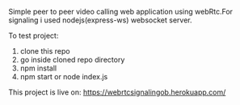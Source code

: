 Simple peer to peer video calling web application using webRtc.For signaling i used nodejs(express-ws) websocket server.

To test project:
1) clone this repo
2) go inside cloned repo directory 
3) npm install
4) npm start or node index.js

This project is live on:
https://webrtcsignalingob.herokuapp.com/
